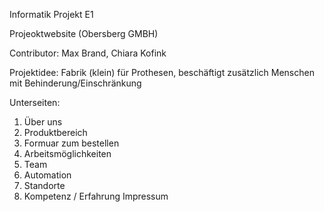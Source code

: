 Informatik Projekt E1

Projeoktwebsite (Obersberg GMBH)

Contributor: Max Brand, Chiara Kofink

Projektidee:
Fabrik (klein) für Prothesen, beschäftigt zusätzlich Menschen mit Behinderung/Einschränkung

Unterseiten:
1. Über uns
2. Produktbereich
3. Formuar zum bestellen
4. Arbeitsmöglichkeiten
5. Team
6. Automation
7. Standorte
8. Kompetenz / Erfahrung
Impressum

